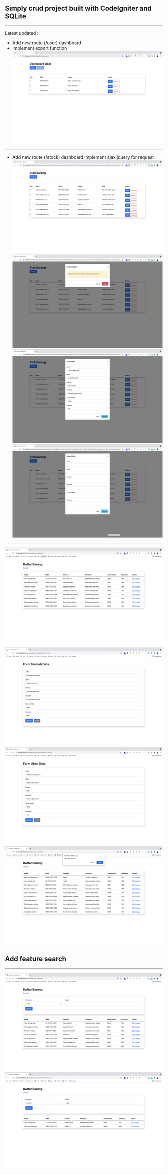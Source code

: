 ## Simply crud project built with CodeIgniter and SQLite

---

Latest updated :

- Add new route (/user) dashboard
- Implement export function
  ![list](images/export.png)

---

- Add new route (/stock) dashboard implement ajax jquery for request
  ![list](images/stock-ajax.png)
  ![list](images/stock-ajax-2.png)
  ![list](images/stock-ajax-3.png)
  ![list](images/stock-ajax-4.png)

---

![list](images/list.png)
![list](images/form-add.png)
![list](images/form-edit.png)
![list](images/delete-alert.png)

## Add feature search

---

![list](images/search-list.png)
![list](images/search-result.png)
